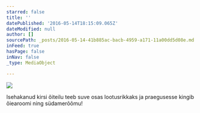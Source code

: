 ```yaml
---
starred: false
title: ''
datePublished: '2016-05-14T18:15:09.065Z'
dateModified: null
author: []
sourcePath: _posts/2016-05-14-41b885ac-bacb-4959-a171-11a00dd5d08e.md
inFeed: true
hasPage: false
inNav: false
_type: MediaObject

---
```

![](https://the-grid-user-content.s3-us-west-2.amazonaws.com/9dc1ff6b-3137-4211-9c9d-343f05592f94.jpg)

Isehakanud kirsi õiteilu teeb suve osas lootusrikkaks ja praegusesse kingib õiearoomi ning südamerõõmu!